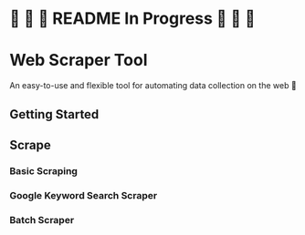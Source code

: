 #  🚧 🚧 🚧 README In Progress 🚧 🚧 🚧

# Web Scraper Tool

An easy-to-use and flexible tool for automating data collection on the web 🎉

## Getting Started

## Scrape

### Basic Scraping

### Google Keyword Search Scraper

### Batch Scraper



